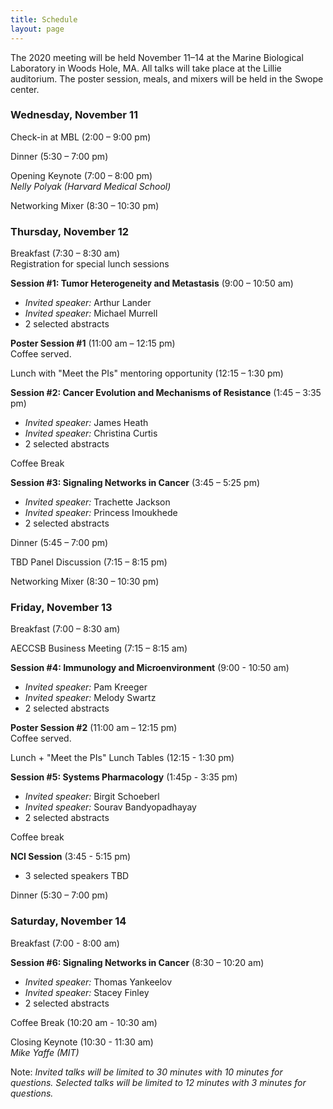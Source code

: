 ```yaml
---
title: Schedule
layout: page
---
```


The 2020 meeting will be held November 11–14 at the Marine Biological Laboratory in Woods Hole, MA. All talks will take place at the Lillie auditorium. The poster session, meals, and mixers will be held in the Swope center.

### Wednesday, November 11

Check-in at MBL (2:00 – 9:00 pm)

Dinner (5:30 – 7:00 pm)

Opening Keynote (7:00 – 8:00 pm)  
*Nelly Polyak (Harvard Medical School)*

Networking Mixer (8:30 – 10:30 pm)

### Thursday, November 12

Breakfast (7:30 – 8:30 am)  
Registration for special lunch sessions

**Session #1: Tumor Heterogeneity and Metastasis** (9:00 – 10:50 am)  

- *Invited speaker:* Arthur Lander
- *Invited speaker:* Michael Murrell
- 2 selected abstracts

**Poster Session #1** (11:00 am – 12:15 pm)  
Coffee served.

Lunch with "Meet the PIs" mentoring opportunity (12:15 – 1:30 pm)

 **Session #2: Cancer Evolution and Mechanisms of Resistance** (1:45 – 3:35 pm)  

- *Invited speaker:* James Heath
- *Invited speaker:* Christina Curtis
- 2 selected abstracts

Coffee Break

**Session #3: Signaling Networks in Cancer** (3:45 – 5:25 pm)  

- *Invited speaker:* Trachette Jackson
- *Invited speaker:* Princess Imoukhede
- 2 selected abstracts

Dinner (5:45 – 7:00 pm)

TBD Panel Discussion (7:15 – 8:15 pm)

Networking Mixer (8:30 – 10:30 pm)

### Friday, November 13

Breakfast (7:00 – 8:30 am)

AECCSB Business Meeting (7:15 – 8:15 am)

**Session #4: Immunology and Microenvironment** (9:00 - 10:50 am)
- *Invited speaker:* Pam Kreeger
- *Invited speaker:* Melody Swartz
- 2 selected abstracts

**Poster Session #2** (11:00 am – 12:15 pm)  
Coffee served.

Lunch + "Meet the PIs" Lunch Tables (12:15 - 1:30 pm)

**Session #5: Systems Pharmacology** (1:45p - 3:35 pm)
- *Invited speaker:* Birgit Schoeberl
- *Invited speaker:* Sourav Bandyopadhayay
- 2 selected abstracts

Coffee break

**NCI Session** (3:45 - 5:15 pm)
- 3 selected speakers TBD

Dinner (5:30 – 7:00 pm)

### Saturday, November 14

Breakfast (7:00 - 8:00 am)

**Session #6: Signaling Networks in Cancer** (8:30 – 10:20 am)  

- *Invited speaker:* Thomas Yankeelov
- *Invited speaker:* Stacey Finley
- 2 selected abstracts

Coffee Break (10:20 am - 10:30 am)

Closing Keynote (10:30 - 11:30 am)  
*Mike Yaffe (MIT)*

Note: *Invited talks will be limited to 30 minutes with 10 minutes for questions. Selected talks will be limited to 12 minutes with 3 minutes for questions.*
